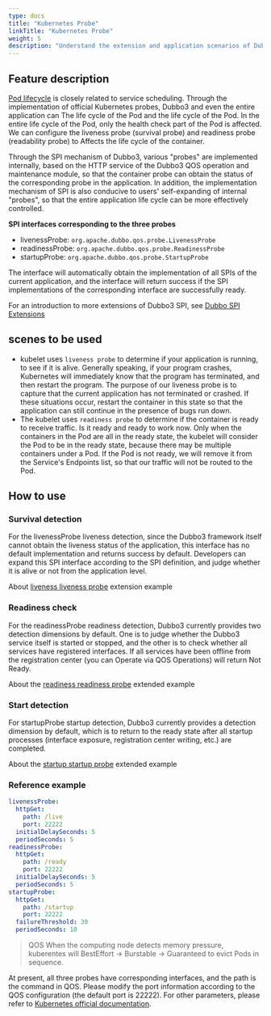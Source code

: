```yaml
---
type: docs
title: "Kubernetes Probe"
linkTitle: "Kubernetes Probe"
weight: 5
description: "Understand the extension and application scenarios of Dubbo3 and Kubernetes life cycle alignment probe"
---
```


## Feature description
[Pod lifecycle](https://kubernetes.io/zh/docs/concepts/workloads/pods/pod-lifecycle/) is closely related to service scheduling. Through the implementation of official Kubernetes probes, Dubbo3 and even the entire application can The life cycle of the Pod and the life cycle of the Pod. In the entire life cycle of the Pod, only the health check part of the Pod is affected. We can configure the liveness probe (survival probe) and readiness probe (readability probe) to Affects the life cycle of the container.

Through the SPI mechanism of Dubbo3, various "probes" are implemented internally, based on the HTTP service of the Dubbo3 QOS operation and maintenance module, so that the container probe can obtain the status of the corresponding probe in the application. In addition, the implementation mechanism of SPI is also conducive to users' self-expanding of internal "probes", so that the entire application life cycle can be more effectively controlled.

**SPI interfaces corresponding to the three probes**

- livenessProbe: `org.apache.dubbo.qos.probe.LivenessProbe`
- readinessProbe: `org.apache.dubbo.qos.probe.ReadinessProbe`
- startupProbe: `org.apache.dubbo.qos.probe.StartupProbe`

The interface will automatically obtain the implementation of all SPIs of the current application, and the interface will return success if the SPI implementations of the corresponding interface are successfully ready.

For an introduction to more extensions of Dubbo3 SPI, see [Dubbo SPI Extensions](/en/docs3-v2/java-sdk/reference-manual/spi/description/)

## scenes to be used
- kubelet uses `liveness probe` to determine if your application is running, to see if it is alive. Generally speaking, if your program crashes, Kubernetes will immediately know that the program has terminated, and then restart the program. The purpose of our liveness probe is to capture that the current application has not terminated or crashed. If these situations occur, restart the container in this state so that the application can still continue in the presence of bugs run down.
- The kubelet uses `readiness probe` to determine if the container is ready to receive traffic. Is it ready and ready to work now. Only when the containers in the Pod are all in the ready state, the kubelet will consider the Pod to be in the ready state, because there may be multiple containers under a Pod. If the Pod is not ready, we will remove it from the Service's Endpoints list, so that our traffic will not be routed to the Pod.

## How to use

### Survival detection

For the livenessProbe liveness detection, since the Dubbo3 framework itself cannot obtain the liveness status of the application, this interface has no default implementation and returns success by default. Developers can expand this SPI interface according to the SPI definition, and judge whether it is alive or not from the application level.

About [liveness liveness probe](/zh-cn/overview/mannual/java-sdk/reference-manual/spi/description/liveness/) extension example
### Readiness check

For the readinessProbe readiness detection, Dubbo3 currently provides two detection dimensions by default. One is to judge whether the Dubbo3 service itself is started or stopped, and the other is to check whether all services have registered interfaces. If all services have been offline from the registration center (you can Operate via QOS Operations) will return Not Ready.

About the [readiness readiness probe](/zh-cn/overview/mannual/java-sdk/reference-manual/spi/description/readiness/) extended example

### Start detection

For startupProbe startup detection, Dubbo3 currently provides a detection dimension by default, which is to return to the ready state after all startup processes (interface exposure, registration center writing, etc.) are completed.

About the [startup startup probe](/zh-cn/overview/mannual/java-sdk/reference-manual/spi/description/startup/) extended example

### Reference example
```yaml
livenessProbe:
  httpGet:
    path: /live
    port: 22222
  initialDelaySeconds: 5
  periodSeconds: 5
readinessProbe:
  httpGet:
    path: /ready
    port: 22222
  initialDelaySeconds: 5
  periodSeconds: 5
startupProbe:
  httpGet:
    path: /startup
    port: 22222
  failureThreshold: 30
  periodSeconds: 10
```
> QOS When the computing node detects memory pressure, kuberentes will BestEffort -> Burstable -> Guaranteed to evict Pods in sequence.

At present, all three probes have corresponding interfaces, and the path is the command in QOS. Please modify the port information according to the QOS configuration (the default port is 22222). For other parameters, please refer to [Kubernetes official documentation](https://kubernetes.io/zh/docs/tasks/configure-pod-container/configure-liveness-readiness-startup-probes/).
